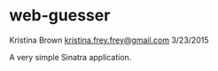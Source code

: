 # web-guesser
Kristina Brown
kristina.frey.frey@gmail.com
3/23/2015


A very simple Sinatra application.
